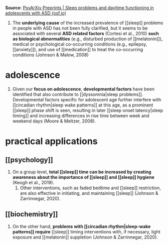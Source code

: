 **Source**: [PsyArXiv Preprints | Sleep problems and daytime functioning in adolescents with ASD (osf.io)](https://osf.io/preprints/psyarxiv/hjy6p)

1. The **underlying cause** of the increased prevalence of [[sleep]] problems in people with ASD has not been fully clarified, but it seems to be associated with several **ASD related factors** (Cortesi et al., 2010) **such as biological abnormalities** (e.g., disturbed production of [[melatonin]]), medical or psychological co-occurring conditions (e.g., epilepsy, [[anxiety]]), and use of [[medication]] to treat the co-occurring conditions (Johnson & Malow, 2008)

# adolescence
1. Given our **focus on adolescence**, **developmental factors** have been identified that also contribute to [[dyssomnia|sleep problems]]. Developmental factors specific for adolescent age further interfere with [[circadian rhythm|sleep wake patterns]] at this age, as a prominent [[sleep]] phase shift is seen, resulting in later [[sleep onset latency|sleep timing]] and increasing differences in rise time between week and weekend days (Moore & Meltzer, 2008).

# practical applications
## [[psychology]]
1. On a group level, **total [[sleep]] time can be increased by creating awareness about the importance of [[sleep]] and [[sleep]] hygiene** (Keogh et al., 2019).
	1. Other interventions, such as faded bedtime and [[sleep]] restriction, are also effective in initiating, and maintaining [[sleep]] (Johnson & Zarrinnegar, 2020).

## [[biochemistry]]
1. On the other hand, **problems with [[circadian rhythm|sleep-wake patterns]] require** [[sleep]] timing interventions with, if necessary, light exposure and [[melatonin]] suppletion (Johnson & Zarrinnegar, 2020).